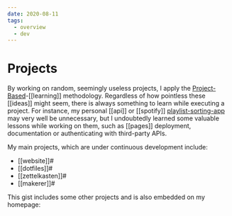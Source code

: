 ```yaml
---
date: 2020-08-11
tags:
  - overview
  - dev
---
```


# Projects

By working on random, seemingly useless projects, I apply the [Project-Based](https://dnnsmnstrr.github.io/projects)-[[learning]] methodology.
Regardless of how pointless these [[ideas]] might seem, there is always something to learn while executing a project.
For instance, my personal [[api]] or [[spotify]] [playlist-sorting-app](https://muensterer.xyz/sortify) may very well be unnecessary, but I undoubtedly learned some valuable lessons while working on them, such as [[pages]] deployment, documentation or authenticating with third-party APIs.

My main projects, which are under continuous development include:
- [[website]]#
- [[dotfiles]]#
- [[zettelkasten]]#
- [[makerer]]#

This gist includes some other projects and is also embedded on my homepage:
<script src="https://gist.github.com/dnnsmnstrr/c9aa3e56d323d3ea7b061376e38eaee8.js"></script>
